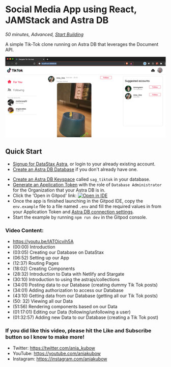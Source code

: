 <!--- STARTEXCLUDE --->
<h1><a class="anchor" aria-hidden="true" id="social-media-app-using-react-jamstack-and-astra-db"> </a>Social Media App using React, JAMStack and Astra DB</h1>
<p><em>50 minutes, Advanced, <a href="https://github.com/DataStax-Examples/astra-tik-tok/blob/master/README.md#quickstart" target="_blank">Start Building</a></em></p>
<p>A simple Tik-Tok clone running on Astra DB that leverages the Document API.</p>
<!--- ENDEXCLUDE --->
<p><img src="https://raw.githubusercontent.com/DataStax-Examples/astra-tik-tok/master/hero.png" alt="image" /></p>
<h2><a class="anchor" aria-hidden="true" id="quick-start"> </a>Quick Start</h2>
<!--- STARTEXCLUDE --->
<ul>
<li><a href="https://dtsx.io/2WMxoBQ" target="_blank">Signup for DataStax Astra</a>, or login to your already existing account.</li>
<li><a href="https://github.com/DataStax-Examples/sample-app-template/blob/master/GETTING_STARTED.md#create-an-astra-db" target="_blank">Create an Astra DB Database</a> if you don't already have one.</li>
</ul>
<!--- ENDEXCLUDE --->
<ul>
<li><a href="https://github.com/DataStax-Examples/sample-app-template/blob/master/GETTING_STARTED.md#create-an-astra-db-keyspace" target="_blank">Create an Astra DB Keyspace</a> called <code>sag_tiktok</code> in your database.</li>
<li><a href="https://github.com/DataStax-Examples/sample-app-template/blob/master/GETTING_STARTED.md#create-an-application-token" target="_blank">Generate an Application Token</a> with the role of <code>Database Administrator</code> for the Organization that your Astra DB is in.</li>
<li>Click the 'Open in Gitpod' link: <a href="https://gitpod.io/#https://github.com/DataStax-Examples/astra-tik-tok" target="_blank"><img src="https://gitpod.io/button/open-in-gitpod.svg" alt="Open in IDE" /></a></li>
<li>Once the app is finished launching in the Gitpod IDE, copy the <code>env.example</code> file to a file named <code>.env</code> and fill the required values in from your Application Token and <a href="https://github.com/DataStax-Examples/sample-app-template/blob/master/GETTING_STARTED.md#get-your-astra-db-connection-settings" target="_blank">Astra DB connection settings</a>.</li>
<li>Start the example by running <code>npm run dev</code> in the Gitpod console.</li>
</ul>
<!--- STARTEXCLUDE --->
<h3><a class="anchor" aria-hidden="true" id="video-content"> </a>Video Content:</h3>
<ul>
<li><a href="https://youtu.be/IATOicvih5A" target="_blank">https://youtu.be/IATOicvih5A</a></li>
<li>(00:00) Introduction</li>
<li>(03:05) Creating our Database on DataStax</li>
<li>(06:52) Setting up our App</li>
<li>(12:37) Routing Pages</li>
<li>(18:02) Creating Components</li>
<li>(28:32) Introduction to Data with Netlify and Stargate</li>
<li>(30:10) Introduction to using the astrajs/collections</li>
<li>(34:01) Posting data to our Database (creating dummy Tik Tok posts)</li>
<li>(34:01) Adding authorization to access our Database</li>
<li>(43:10) Getting data from our Database (getting all our Tik Tok posts)</li>
<li>(50: 32) Viewing all our Data</li>
<li>(51:56) Rendering components based on our Data</li>
<li>(01:17:01) Editing our Data (following/unfollowing a user)</li>
<li>(01:32:57) Adding new Data to our Database (creating a Tik Tok post)</li>
</ul>
<h3><a class="anchor" aria-hidden="true" id="if-you-did-like-this-video-please-hit-the-like-and-subscribe-button-so-i-know-to-make-more"> </a>If you did like this video, please hit the Like and Subscribe button so I know to make more!</h3>
<ul>
<li>Twitter: <a href="https://twitter.com/ania_kubow" target="_blank">https://twitter.com/ania_kubow</a></li>
<li>YouTube: <a href="https://youtube.com/aniakubow" target="_blank">https://youtube.com/aniakubow</a></li>
<li>Instagram: <a href="https://instagram.com/aniakubow" target="_blank">https://instagram.com/aniakubow</a></li>
</ul>
<!--- ENDEXCLUDE --->
